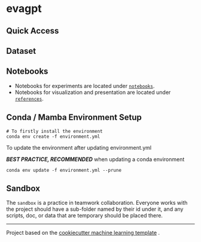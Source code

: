 # evagpt

## Quick Access

## Dataset

## Notebooks

- Notebooks for experiments are located under [`notebooks`](notebooks).
- Notebooks for visualization and presentation are located
  under [`references`](references).

## Conda / Mamba Environment Setup

```shell
# To firstly install the environment
conda env create -f environment.yml
```

To update the environment after updating environment.yml

**_BEST PRACTICE, RECOMMENDED_** when updating a conda environment

```shell
conda env update -f environment.yml --prune
```

## Sandbox

The `sandbox` is a practice in teamwork collaboration.
Everyone works with the project should have a sub-folder named by their id
under it, and any scripts, doc, or data that are temporary should be placed
there.

---

Project based on
the [cookiecutter machine learning template](https://github.com/garywei944/cookiecutter-machine-learning)
.
